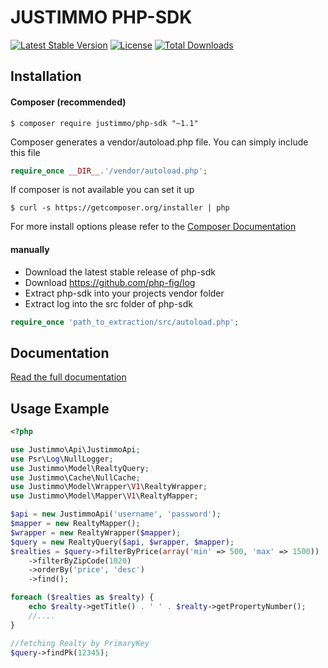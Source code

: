 JUSTIMMO PHP-SDK
================
[![Latest Stable Version](https://poser.pugx.org/justimmo/php-sdk/version.png)](https://packagist.org/packages/justimmo/php-sdk)
[![License](https://poser.pugx.org/justimmo/php-sdk/license.svg)](https://packagist.org/packages/justimmo/php-sdk)
[![Total Downloads](https://poser.pugx.org/justimmo/php-sdk/downloads.svg)](https://packagist.org/packages/justimmo/php-sdk)

Installation
------------
#### Composer (recommended)

```
$ composer require justimmo/php-sdk "~1.1"
```
Composer generates a vendor/autoload.php file. You can simply include this file
```php  
require_once __DIR__.'/vendor/autoload.php';
```

If composer is not available you can set it up
```
$ curl -s https://getcomposer.org/installer | php
```
For more install options please refer to the <a href="https://getcomposer.org/download/" target="_blank">Composer Documentation</a>

#### manually
 * Download the latest stable release of php-sdk
 * Download https://github.com/php-fig/log
 * Extract php-sdk into your projects vendor folder
 * Extract log into the src folder of php-sdk

```php
require_once 'path_to_extraction/src/autoload.php';
```

Documentation
-------------
<a href="http://justimmo.github.io/php-sdk/index.html" target="_blank">Read the full documentation</a>

Usage Example
-------------
``` php
<?php

use Justimmo\Api\JustimmoApi;
use Psr\Log\NullLogger;
use Justimmo\Model\RealtyQuery;
use Justimmo\Cache\NullCache;
use Justimmo\Model\Wrapper\V1\RealtyWrapper;
use Justimmo\Model\Mapper\V1\RealtyMapper;

$api = new JustimmoApi('username', 'password');
$mapper = new RealtyMapper();
$wrapper = new RealtyWrapper($mapper);
$query = new RealtyQuery($api, $wrapper, $mapper);
$realties = $query->filterByPrice(array('min' => 500, 'max' => 1500))
    ->filterByZipCode(1020)
    ->orderBy('price', 'desc')
    ->find();

foreach ($realties as $realty) {
    echo $realty->getTitle() . ' ' . $realty->getPropertyNumber();
    //....
}

//fetching Realty by PrimaryKey
$query->findPk(12345);
```
